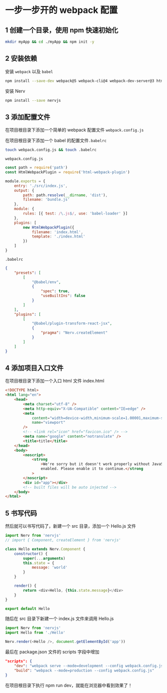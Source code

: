 # 一步一步开的 webpack 配置

## 1 创建一个目录，使用 npm 快速初始化

```bash
mkdir myApp && cd ./myApp && npm init -y
```

## 2 安装依赖

安装 `webpack` 以及 `babel`

```bash
npm install --save-dev webpack@5 webpack-cli@4 webpack-dev-server@3 html-webpack-plugin babel-loader@8 @babel/core @babel/preset-env @babel/plugin-transform-react-jsx
```

安装 Nerv

```bash
npm install --save nervjs
```

## 3 添加配置文件

在项目根目录下添加一个简单的 webpack 配置文件 `webpack.config.js`

在项目根目录下添加一个 babel 的配置文件`.babelrc`

```bash
touch webpack.config.js && touch .babelrc
```

`webpack.config.js`

```js
const path = require('path')
const HtmlWebpackPlugin = require('html-webpack-plugin')

module.exports = {
    entry: './src/index.js',
    output: {
        path: path.resolve(__dirname, 'dist'),
        filename: 'bundle.js'
    },
    module: {
        rules: [{ test: /\.js$/, use: 'babel-loader' }]
    },
    plugins: [
        new HtmlWebpackPlugin({
            filename: 'index.html',
            template: './index.html'
        })
    ]
}
```

`.babelrc`

```json
{
    "presets": [
        [
            "@babel/env",
            {
                "spec": true,
                "useBuiltIns": false
            }
        ]
    ],
    "plugins": [
        [
            "@babel/plugin-transform-react-jsx",
            {
                "pragma": "Nerv.createElement"
            }
        ]
    ]
}
```

## 4 添加项目入口文件

在项目根目录下添加一个入口 html 文件 index.html

```html
<!DOCTYPE html>
<html lang="en">
    <head>
        <meta charset="utf-8" />
        <meta http-equiv="X-UA-Compatible" content="IE=edge" />
        <meta
            content="width=device-width,minimum-scale=1.00001,maximum-scale=1.00001,user-scalable=no,viewport-fit=cover"
            name="viewport"
        />
        <!-- <link rel="icon" href="favicon.ico" /> -->
        <meta name="google" content="notranslate" />
        <title>title</title>
    </head>
    <body>
        <noscript>
            <strong
                >We're sorry but it doesn't work properly without JavaScript
                enabled. Please enable it to continue.</strong
            >
        </noscript>
        <div id="app"></div>
        <!-- built files will be auto injected -->
    </body>
</html>
```

## 5 书写代码

然后就可以书写代码了，新建一个 src 目录，添加一个 Hello.js 文件

```js
import Nerv from 'nervjs'
// import { Component, createElement } from 'nervjs'

class Hello extends Nerv.Component {
    constructor() {
        super(...arguments)
        this.state = {
            message: 'world'
        }
    }

    render() {
        return <div>Hello, {this.state.message}</div>
    }
}

export default Hello
```

随后在 src 目录下新建一个 index.js 文件来调用 Hello.js

```js
import Nerv from 'nervjs'
import Hello from './Hello'

Nerv.render(<Hello />, document.getElementById('app'))
```

最后在 package.json 文件的 scripts 字段中增加

```json
"scripts": {
    "dev": "webpack serve --mode=development --config webpack.config.js",
    "build": "webpack --mode=production --config webpack.config.js"
}
```

在项目根目录下执行 npm run dev，就能在浏览器中看到效果了！
